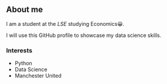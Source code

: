 ## About me
I am a student at the _LSE_ studying Economics😀.

I will use this GitHub profile to showcase my data science skills.

### Interests

- Python 
- Data Science
- Manchester United

